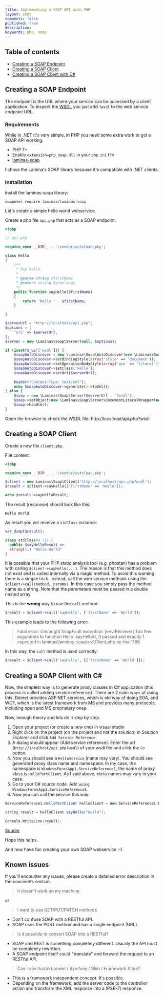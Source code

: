 ```yaml
---
title: Implementing a SOAP API with PHP
layout: post
comments: false
published: true
description: 
keywords: php, soap
---
```


## Table of contents

* [Creating a SOAP Endpoint](#creating-a-soap-endpoint)
* [Creating a SOAP Client](#creating-a-soap-client)
* [Creating a SOAP Client with C#](#creating-a-soap-client-with-c)

## Creating a SOAP Endpoint

The endpoint is the URL where your service can be accessed by a client application. To inspect the [WSDL](https://en.wikipedia.org/wiki/Web_Services_Description_Language) you just add `?wsdl` to the web service endpoint URL.

### Requirements

While in .NET it's very simple, in PHP you need some extra work to get a SOAP API working.

* PHP 7+
* Enable `extension=php_soap.dll` in your `php.ini` file
* [laminas-soap](https://docs.laminas.dev/laminas-soap/)

I chose the Lamina's SOAP library because it's compatible with .NET clients.

### Installation

Install the laminas-soap library:

```
composer require laminas/laminas-soap
```

Let's create a simple hello world webservice.

Create a php file `api.php` that acts as a SOAP endpoint.

```php
<?php

// api.php

require_once __DIR__ . '/vendor/autoload.php';

class Hello
{
    /**
     * Say hello.
     *
     * @param string $firstName
     * @return string $greetings
     */
    public function sayHello($firstName)
    {
        return 'Hello ' . $firstName;
    }

}

$serverUrl = "http://localhost/api.php";
$options = [
    'uri' => $serverUrl,
];
$server = new \Laminas\Soap\Server(null, $options);

if (isset($_GET['wsdl'])) {
    $soapAutoDiscover = new \Laminas\Soap\AutoDiscover(new \Laminas\Soap\Wsdl\ComplexTypeStrategy\ArrayOfTypeSequence());
    $soapAutoDiscover->setBindingStyle(array('style' => 'document'));
    $soapAutoDiscover->setOperationBodyStyle(array('use' => 'literal'));
    $soapAutoDiscover->setClass('Hello');
    $soapAutoDiscover->setUri($serverUrl);
    
    header("Content-Type: text/xml");
    echo $soapAutoDiscover->generate()->toXml();
} else {
    $soap = new \Laminas\Soap\Server($serverUrl . '?wsdl');
    $soap->setObject(new \Laminas\Soap\Server\DocumentLiteralWrapper(new Hello()));
    $soap->handle();
}
```

Open the browser to check the WSDL file: http://localhost/api.php?wsdl

## Creating a SOAP Client

Create a new file `client.php`. 

File content:

```php
<?php

require_once __DIR__ . '/vendor/autoload.php';

$client = new Laminas\Soap\Client('http://localhost/api.php?wsdl');
$result = $client->sayHello(['firstName' => 'World']);

echo $result->sayHelloResult;
```

The result (response) should look like this:

```
Hello World
```

As result you will receive a `stdClass` instance:

```php
var_dump($result);
```

```php
class stdClass#4 (1) {
  public $sayHelloResult =>
  string(11) "Hello World"
}
```

It is possible that your PHP static analysis tool (e.g. phpstan) has a problem with calling `$client->sayHello(...)`. 
The reason is that this method does not exist and is called internally via a magic method. 
To avoid this warning there is a simple trick. Instead, call the web service methods 
using the `$client->call(method, params)`. In this case you simply pass the method name as a string. 
Note that the parameters must be passed in a double nested array.

This is the **wrong** way to use the `call` method:

```php
$result = $client->call('sayHello', ['firstName' => 'World']);
```

This example leads to the following error:

> Fatal error: Uncaught SoapFault exception: [env:Receiver] Too few arguments 
> to function Hello::sayHello(), 0 passed and exactly 1 expected in 
> laminas\laminas-soap\src\Client.php on line 1166

In this way, the `call` method is used correctly:

```php
$result = $client->call('sayHello', [['firstName' => 'World']]);
```

## Creating a SOAP Client with C#

Now, the simplest way is to generate proxy classes in C# application (this process is called adding service reference). There are 2 main ways of doing this. Dotnet provides ASP.NET services, which is old way of doing SOA, and WCF, which is the latest framework from MS and provides many protocols, including open and MS proprietery ones.

Now, enough theory and lets do it step by step.

1. Open your project (or create a new one) in visual studio
2. Right click on the project (on the project and not the solution) in Solution Explorer and click `Add Service Reference`
3. A dialog should appear (Add service reference). 
  Enter the url (`http://localhost/api.php?wsdl`) of your wsdl file and click the `Go` button.
4. Now you should see a `HelloService` (name may vary). You should see generated proxy class name and namespace. In my case, the namespace is `WindowsFormsApp1.ServiceReference1`, the name of proxy class is `HelloPortClient`. As I said above, class names may vary in your case. 
5. Go to your C# source code. Add `using WindowsFormsApp1.ServiceReference1`.
6. Now you can call the service this way:

```csharp
ServiceReference1.HelloPortClient helloClient = new ServiceReference1.HelloPortClient();

string result = helloClient.sayHello("World");

Console.WriteLine(result);
```

[Source](https://stackoverflow.com/questions/3100458/soap-client-in-net-references-or-examples)

Hope this helps. 

And now have fun creating your own SOAP webservice :-)

## Known issues

If you'll encounter any issues, please create a detailed error description in the comments section.

> It doesn't work on my machine

or

> I want to use GET/PUT/PATCH methods

* Don't confuse SOAP with a RESTful API. 
* SOAP uses the POST method and has a single endpoint (URL). 

> Is it possible to convert SOAP into a RESTful?

* SOAP and REST is something completely different. Usually the API must be completely rewritten.
* A SOAP endpoint itself could "translate" and forward the request to an RESTful API.

> Can I use that in Laravel / Symfony / Slim / Framework X too?

* This is a framework independent concept. It's possible.
* Depending on the framework, add the server code to the controller action and transform the XML response into a (PSR-7) response.
